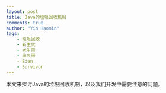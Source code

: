 ```yaml
---
layout: post
title: Java的垃圾回收机制
comments: true
author: "Yin Haomin"
tags:
    - 垃圾回收
    - 新生代
    - 老生带
    - 永久带
    - Eden
    - Survivor
---
```


本文来探讨Java的垃圾回收机制，以及我们开发中需要注意的问题。<br>
